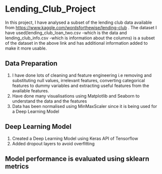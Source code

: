 # Lending_Club_Project
In this project, I have analysed a subset of the lending club data available from https://www.kaggle.com/wordsforthewise/lending-club .
The dataset I have used(lending_club_loan_two.csv -which is the data and lending_club_info.csv -which is information about the columns) is a subset of the dataset in the above link and has additional information added to make it more usable.

## Data Preparation
1. I have done lots of cleaning and feature engineering i.e removing and substituting null values, irrelevant features, converting categorical features to dummy variables and extracting useful features from the available features.
2. Have done many visualisations using Matplotlib and Seaborn to understand the data and the features
3. Data has been normalised using MinMaxScaler since it is being used for a Deep Learning Model

## Deep Learning Model
1. Created a Deep Learning Model using Keras API of Tensorflow
2. Added dropout layers to avoid overfitting

## Model performance is evaluated using sklearn metrics
